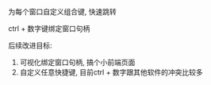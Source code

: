 为每个窗口自定义组合键, 快速跳转

ctrl + 数字键绑定窗口句柄

后续改进目标:
1. 可视化绑定窗口句柄, 搞个小前端页面
2. 自定义任意快捷键, 目前ctrl + 数字跟其他软件的冲突比较多